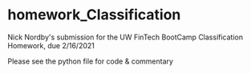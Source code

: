 # homework_Classification
Nick Nordby's submission for the UW FinTech BootCamp Classification Homework, due 2/16/2021

Please see the python file for code & commentary
